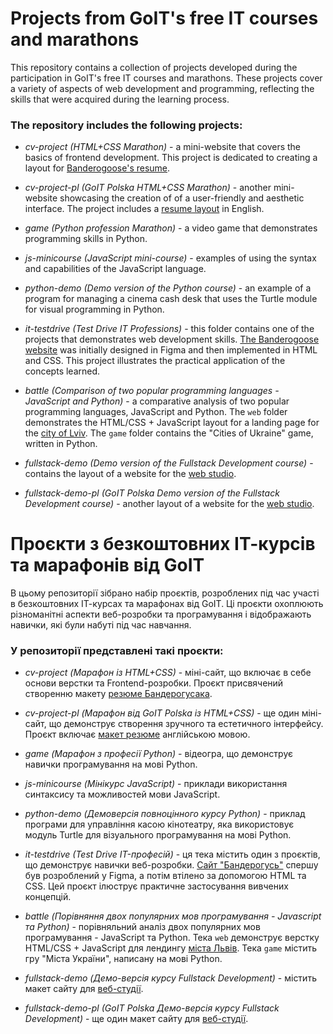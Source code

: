 # Projects from GoIT's free IT courses and marathons

This repository contains a collection of projects developed during the participation in GoIT's free IT courses and marathons. These projects cover a variety of aspects of web development and programming, reflecting the skills that were acquired during the learning process.

### The repository includes the following projects:

-   _cv-project (HTML+CSS Marathon)_ - a mini-website that covers the basics of frontend development. This project is dedicated to creating a layout for <a href="https://timely-quokka-fb62e1.netlify.app/">Banderogoose's resume</a>.

-   _cv-project-pl (GoIT Polska HTML+CSS Marathon)_ - another mini-website showcasing the creation of of a user-friendly and aesthetic interface. The project includes a <a href="https://spiffy-blancmange-1acdfe.netlify.app/"> resume layout</a> in English.

-   _game (Python profession Marathon)_ - a video game that demonstrates programming skills in Python.

-   _js-minicourse (JavaScript mini-course)_ - examples of using the syntax and capabilities of the JavaScript language.

-   _python-demo (Demo version of the Python course)_ - an example of a program for managing a cinema cash desk that uses the Turtle module for visual programming in Python.

-   _it-testdrive (Test Drive IT Professions)_ - this folder contains one of the projects that demonstrates web development skills. <a href="https://wondrous-fairy-f09f78.netlify.app/">The Banderogoose website</a> was initially designed in Figma and then implemented in HTML and CSS. This project illustrates the practical application of the concepts learned.

-   _battle (Comparison of two popular programming languages - JavaScript and Python)_ - a comparative analysis of two popular programming languages, JavaScript and Python. The `web` folder demonstrates the HTML/CSS + JavaScript layout for a landing page for the <a href="https://ubiquitous-starburst-a7128c.netlify.app/">city of Lviv</a>. The `game` folder contains the "Cities of Ukraine" game, written in Python.
  
-   _fullstack-demo (Demo version of the Fullstack Development course)_ - contains the layout of a website for the <a href="https://courageous-monstera-147a1d.netlify.app/">web studio</a>.

-   _fullstack-demo-pl (GoIT Polska Demo version of the Fullstack Development course)_ - another layout of a website for the <a href="https://teal-dolphin-d72116.netlify.app/">web studio</a>.

# Проєкти з безкоштовних ІТ-курсів та марафонів від GoIT

В цьому репозиторії зібрано набір проєктів, розроблених під час участі в безкоштовних ІТ-курсах та марафонах від GoIT.
Ці проєкти охоплюють різноманітні аспекти веб-розробки та програмування і відображають навички, які були набуті під час навчання.

### У репозиторії представлені такі проєкти:

-   _cv-project (Марафон із HTML+CSS)_ - міні-сайт, що включає в себе основи верстки та Frontend-розробки. Проєкт присвячений створенню макету <a href="https://timely-quokka-fb62e1.netlify.app/">резюме Бандерогусака</a>.

-   _cv-project-pl (Марафон від GoIT Polska із HTML+CSS)_ - ще один міні-сайт, що демонструє створення зручного та естетичного інтерфейсу. Проєкт включає <a href="https://spiffy-blancmange-1acdfe.netlify.app/">макет резюме</a> англійською мовою.

-   _game (Марафон з професії Python)_ - відеогра, що демонструє навички програмування на мові Python.

-   _js-minicourse (Мінікурс JavaScript)_ - приклади використання синтаксису та можливостей мови JavaScript.

-   _python-demo (Демоверсія повноцінного курсу Python)_ - приклад програми для управління касою кінотеатру, яка використовує модуль Turtle для візуального програмування на мові Python.

-   _it-testdrive (Test Drive IT-професій)_ - ця тека містить один з проєктів, що демонструє навички веб-розробки. <a href="https://wondrous-fairy-f09f78.netlify.app/">Сайт "Бандерогусь"</a> спершу був розроблений у Figma, а потім втілено за допомогою HTML та CSS. Цей проєкт ілюструє практичне застосування вивчених концепцій.

-   _battle (Порівняння двох популярних мов програмування - Javascript та Python)_ - порівняльний аналіз двох популярних мов програмування - JavaScript та Python. Тека `web` демонструє верстку HTML/CSS + JavaScript для лендингу <a href="https://ubiquitous-starburst-a7128c.netlify.app/">міста Львів</a>. Тека `game` містить гру "Міста України", написану на мові Python.

-   _fullstack-demo (Демо-версія курсу Fullstack Development)_ - містить макет сайту для <a href="https://courageous-monstera-147a1d.netlify.app/">веб-студії</a>.

-   _fullstack-demo-pl (GoIT Polska Демо-версія курсу Fullstack Development)_ - ще один макет сайту для <a href="https://teal-dolphin-d72116.netlify.app/">веб-студії</a>.
